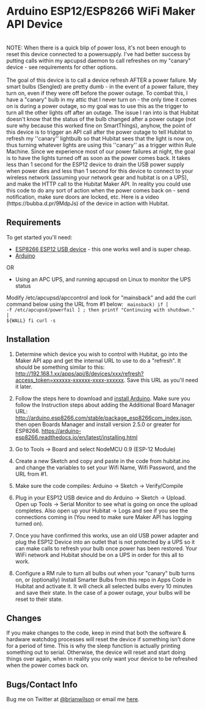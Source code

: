 Arduino ESP12/ESP8266 WiFi Maker API Device
=======
<br>
NOTE: When there is a quick blip of power loss, it's not been enough to reset
this device connected to a powersupply. I've had better success by putting
calls within my apcupsd daemon to call refreshes on my "canary" device - see
requirements for other options. 
<br><br>
The goal of this device is to call a device refresh AFTER a power failure. My
smart bulbs (Sengled) are pretty dumb - in the event of a power failure, they turn on,
even if they were off before the power outage. To combat this, I have a
"canary" bulb in my attic that I never turn on - the only time it comes on is
during a power outage, so my goal was to use this as the trigger to turn all
the other lights off after an outage. The issue I ran into is that Hubitat
doesn't know that the status of the bulb changed after a power outage (not sure
why because this worked fine on SmartThings), anyhow, the point of this device
is to trigger an API call after the power outage to tell Hubitat to refresh my
''canary'' lightbulb so that Hubitat sees that the light is now on, thus turning whatever lights are using this ''canary'' as a trigger
within Rule Machine. Since we experience most of our power failures at night, the goal is to have the lights
turned off as soon as the power comes back. It takes less than 1 second for the
ESP12 device to drain the USB power supply when power dies and less than 1
second for this device to connect to your wireless network (assuming your network gear and
hubitat is on a UPS), and make the HTTP call to the Hubitat Maker API. In
reality you could use this code to do any sort of action when the power comes
back on - send notification, make sure doors are locked, etc. Here is a video (https://bubba.d.pr/9MdpJs) of the device in action with Hubitat.

Requirements
------------
To get started you'll need:
- [ESP8266 ESP12 USB device](https://www.amazon.com/ESP8266-ESP-01S-Wireless-Development-PlayStation-4/dp/B07FBNZ79T/) - this one works well and is super cheap.
- [Arduino](https://arduino-esp8266.readthedocs.io/en/latest/installing.html)

OR

- Using an APC UPS, and running apcupsd on Linux to monitor the UPS status 

Modify /etc/apcupsd/apccontrol and look for "mainsback" and add the curl
command below using the URL from #1 below:
<code>
    mainsback)
    if [ -f /etc/apcupsd/powerfail ] ; then
       printf "Continuing with shutdown."  | ${WALL}
    fi
    curl -s <URL FROM BELOW>
</code>

Installation
--------------------

1. Determine which device you wish to control with Hubitat, go into the Maker
API app and get the internal URL to use to do a "refresh". It should be
something similar to this:
http://192.168.1.xx/apps/api/8/devices/xxx/refresh?access_token=xxxxxx-xxxxxx-xxxx-xxxxxx.
Save this URL as you'll need it later.

2. Follow the steps here to download and [install
Arduino](https://arduino-esp8266.readthedocs.io/en/latest/installing.html).
Make sure you follow the Instruction steps about adding the Additional Board
Manager URL: http://arduino.esp8266.com/stable/package_esp8266com_index.json,
then open Boards Manager and install version 2.5.0 or greater for ESP8266.
https://arduino-esp8266.readthedocs.io/en/latest/installing.html

3. Go to Tools -> Board and select NodeMCU 0.9 (ESP-12 Module)

4. Create a new Sketch and copy and paste in the code from hubitat.ino and change the variables to set
your Wifi Name, Wifi Password, and the URL from #1. 

5. Make sure the code compiles: Arduino -> Sketch -> Verify/Compile

6. Plug in your ESP12 USB device and do Arduino -> Sketch -> Upload.  Open up
Tools -> Serial Monitor to see what is going on once the upload completes.
Also open up your Hubitat -> Logs and see if you see the connections coming in
(You need to make sure Maker API has logging turned on). 

7. Once you have confirmed this works, use an old USB power adapter and plug
the ESP12 Device into an outlet that is not protected by a UPS so it can make
calls to refresh your bulb once power has been restored.  Your WiFi network and
Hubitat should be on a UPS in order for this all to work.

8. Configure a RM rule to turn all bulbs out when your "canary" bulb turns on,
or (optionally) Install Smarter Bulbs from this repo in Apps Code in Hubitat and activate it. It
will check all selected bulbs every 10 minutes and save their state. In the
case of a power outage, your bulbs will be reset to their state. 

Changes
-------
If you make changes to the code, keep in mind that both the software & hardware
watchdog processes will reset the device if something isn't done for a period
of time. This is why the sleep function is actually printing something out to
serial. Otherwise, the device will reset and start doing things over again,
when in reality you only want your device to be refreshed when the power comes
back on. 

Bugs/Contact Info
-----------------
Bug me on Twitter at [@brianwilson](http://twitter.com/brianwilson) or email me [here](http://cronological.com/comment.php?ref=bubba).
